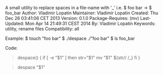A small utility to replace spaces in a file-name with '_'
                i.e. $ foo bar -> $ foo_bar
Author: 		    Vladimir Lopatin
Maintainer: 		Vladimir Lopatin
Created: 		    Thu Dec 26 03:41:06 CET 2013
Version: 	      0.1.0
Package-Requires:   	(mv)
Last-Updated:       	Mon Apr 14 21:49:31 CEST 2014
By:	                  Vladimir Lopatin
Keywords:             utility, rename files
Compatibility:        all 


Example:
$ touch "foo bar"
$ ./despace ./"foo bar"
$ ls
  foo_bar
 

Code:

> despace() {
>     if [ -e "$1" ]
>     then 
> 	str="$1"
> 	mv "$1" ${str// /_}
>     fi
> }

> despace "$1"